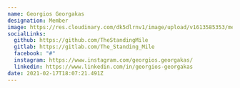 ```yaml
---
name: Georgios Georgakas
designation: Member
image: https://res.cloudinary.com/dk5dlrnv1/image/upload/v1613585353/members/image0_k97vc4.jpg
socialLinks:
  github: https://github.com/TheStandingMile
  gitlab: https://gitlab.com/The_Standing_Mile
  facebook: "#"
  instagram: https://www.instagram.com/georgios.georgakas/
  linkedin: https://www.linkedin.com/in/georgios-georgakas
date: 2021-02-17T18:07:21.491Z
---
```

